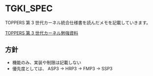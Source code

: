 TGKI_SPEC
=========

TOPPERS 第 3 世代カーネル統合仕様書を読んだメモを記載していきます。

[TOPPERS 第 3 世代カーネル勉強資料](https://mikoto2000.github.io/TGKI_SPEC_STUDY/)

方針
----

- 機能のみ、実装や制限は記載しない
- 優先度としては、 ASP3 -> HRP3 -> FMP3 -> SSP3

